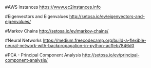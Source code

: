 #AWS Instances 
https://www.ec2instances.info

#Eigenvectors and Eigenvalues
http://setosa.io/ev/eigenvectors-and-eigenvalues/

#Markov Chains
http://setosa.io/ev/markov-chains/

#Neural Networks
https://medium.freecodecamp.org/build-a-flexible-neural-network-with-backpropagation-in-python-acffeb7846d0

#PCA - Principal Component Analysis
http://setosa.io/ev/principal-component-analysis/

